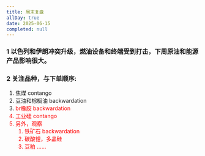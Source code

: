 ```yaml
---
title: 周末复盘
allDay: true
date: 2025-06-15
completed: null
---
```

### 1 以色列和伊朗冲突升级，燃油设备和终端受到打击，下周原油和能源产品影响很大。

### 2 关注品种，与下单顺序:
1. 焦煤  contango
2. 豆油和棕榈油 backwardation
3. <font color='red'>br橡胶 backwardation</color>
4. 工业硅 contango
5. 另外，观察
	1.  铁矿石 backwardation
	2. 碳酸锂，多晶硅 
	3. 豆粕 ......

